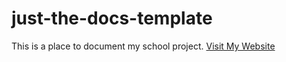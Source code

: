 # just-the-docs-template

This is a place to document my school project.
[Visit My Website](https://dylant168.github.io/just-the-doc-website)
